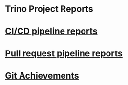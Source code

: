 Trino Project Reports
=====================

# [CI/CD pipeline reports](https://nineinchnick.github.io/trino-cicd/reports/ci-cd/)

# [Pull request pipeline reports](https://nineinchnick.github.io/trino-cicd/reports/pr/)

# [Git Achievements](https://nineinchnick.github.io/trino-cicd/reports/git/)
